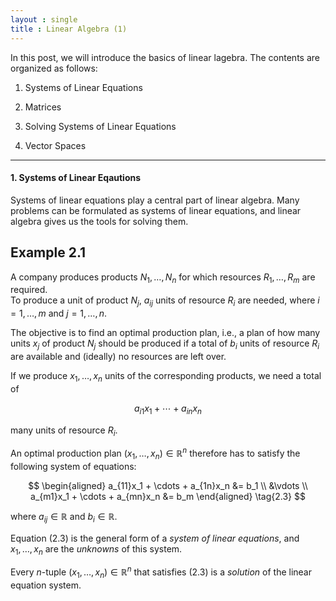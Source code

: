 ```yaml
---
layout : single
title : Linear Algebra (1)
--- 
```


In this post, we will introduce the basics of linear lagebra. The contents are organized as follows: 

1. Systems of Linear Equations

2. Matrices

3. Solving Systems of Linear Equations 

4. Vector Spaces

---

#### 1. Systems of Linear Eqautions 

Systems of linear equations play a central part of linear algebra. Many problems can be formulated as systems of linear equations, and linear algebra gives us the tools for solving them.

## Example 2.1

A company produces products $N_1, \dots, N_n$ for which resources $R_1, \dots, R_m$ are required.  
To produce a unit of product $N_j$, $a_{ij}$ units of resource $R_i$ are needed, where $i = 1, \dots, m$ and $j = 1, \dots, n$.

The objective is to find an optimal production plan, i.e., a plan of how many units $x_j$ of product $N_j$ should be produced if a total of $b_i$ units of resource $R_i$ are available and (ideally) no resources are left over.

If we produce $x_1, \dots, x_n$ units of the corresponding products, we need a total of

$$
a_{i1}x_1 + \cdots + a_{in}x_n
\tag{2.2}
$$

many units of resource $R_i$.  

An optimal production plan $(x_1, \dots, x_n) \in \mathbb{R}^n$ therefore has to satisfy the following system of equations:

$$
\begin{aligned}
a_{11}x_1 + \cdots + a_{1n}x_n &= b_1 \\
&\vdots \\
a_{m1}x_1 + \cdots + a_{mn}x_n &= b_m
\end{aligned}
\tag{2.3}
$$

where $a_{ij} \in \mathbb{R}$ and $b_i \in \mathbb{R}$.

Equation (2.3) is the general form of a *system of linear equations*, and  
$x_1, \dots, x_n$ are the *unknowns* of this system.  

Every $n$-tuple $(x_1, \dots, x_n) \in \mathbb{R}^n$ that satisfies (2.3) is a *solution* of the linear equation system.
